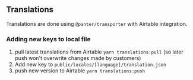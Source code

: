 ## Translations

Translations are done using `@panter/transporter` with Airtable integration.

### Adding new keys to local file

1. pull latest translations from Airtable `yarn translations:pull` (so later push won't overwrite changes made by
   customers)
2. Add new key to `public/locales/[language]/translation.json`
3. push new version to Airtable `yarn translations:push`
